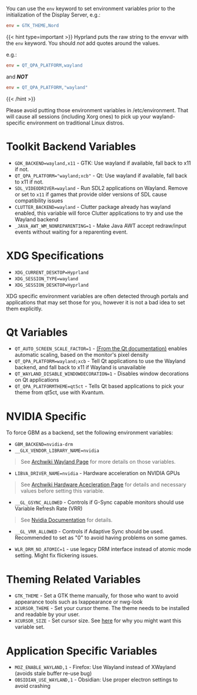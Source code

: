 You can use the `env` keyword to set environment variables prior to the initialization of
the Display Server, e.g.:
```ini
env = GTK_THEME,Nord
```

{{< hint type=important >}}
Hyprland puts the raw string to the envvar with the `env` keyword. You should _not_ add quotes around the values.

e.g.:
```ini
env = QT_QPA_PLATFORM,wayland
```

and ***NOT***
```ini
env = QT_QPA_PLATFORM,"wayland"
```
{{< /hint >}}

Please avoid putting those environment variables in /etc/environment. That will cause all
sessions (including Xorg ones) to pick up your wayland-specific environment on traditional
Linux distros.

# Toolkit Backend Variables
- `GDK_BACKEND=wayland,x11` - GTK: Use wayland if available, fall back to x11 if not.
- `QT_QPA_PLATFORM="wayland;xcb"` - Qt: Use wayland if available, fall back to x11 if not.
- `SDL_VIDEODRIVER=wayland` - Run SDL2 applications on Wayland. Remove or set to `x11` if games that provide older versions of SDL cause
  compatibility issues
- `CLUTTER_BACKEND=wayland` - Clutter package already has wayland enabled, this variable will force Clutter applications
  to try and use the Wayland backend
- `_JAVA_AWT_WM_NONREPARENTING=1` - Make Java AWT accept redraw/input events without waiting for a reparenting event.

# XDG Specifications

- `XDG_CURRENT_DESKTOP=Hyprland`
- `XDG_SESSION_TYPE=wayland`
- `XDG_SESSION_DESKTOP=Hyprland`

XDG specific environment variables are often detected through portals and applications that may
set those for you, however it is not a bad idea to set them explicitly.

# Qt Variables

- `QT_AUTO_SCREEN_SCALE_FACTOR=1` - [(From the Qt documentation)](https://doc.qt.io/qt-5/highdpi.html)
enables automatic scaling, based on the monitor's pixel density
- `QT_QPA_PLATFORM=wayland;xcb` - Tell Qt applications to use the Wayland backend, and fall back to x11 if Wayland is unavailable
- `QT_WAYLAND_DISABLE_WINDOWDECORATION=1` - Disables window decorations on Qt applications
- `QT_QPA_PLATFORMTHEME=qt5ct` - Tells Qt based applications to pick your theme from qt5ct, use with Kvantum.

# NVIDIA Specific

To force GBM as a backend, set the following environment variables:

- `GBM_BACKEND=nvidia-drm`
- `__GLX_VENDOR_LIBRARY_NAME=nvidia`

> See [Archwiki Wayland Page](https://wiki.archlinux.org/title/Wayland#Requirements) for more details on those variables.

- `LIBVA_DRIVER_NAME=nvidia` - Hardware acceleration on NVIDIA GPUs

> See [Archwiki Hardware Acecleration Page](https://wiki.archlinux.org/title/Hardware_video_acceleration)
> for details and necessary values before setting this variable.

- `__GL_GSYNC_ALLOWED` - Controls if G-Sync capable monitors should use Variable Refresh Rate (VRR)

> See [Nvidia Documentation](https://download.nvidia.com/XFree86/Linux-32bit-ARM/375.26/README/openglenvvariables.html) for details.

- `__GL_VRR_ALLOWED` - Controls if Adaptive Sync should be used. Recommended to set as "0" to avoid having problems on some games.

- `WLR_DRM_NO_ATOMIC=1` - use legacy DRM interface instead of atomic mode setting. Might fix flickering issues.

# Theming Related Variables

- `GTK_THEME` - Set a GTK theme manually, for those who want to avoid appearance tools such as lxappearance or nwg-look
- `XCURSOR_THEME` - Set your cursor theme. The theme needs to be installed and readable by your user.
- `XCURSOR_SIZE` - Set cursor size. See [here](../../FAQ/) for why you might want this variable set.

# Application Specific Variables

- `MOZ_ENABLE_WAYLAND,1` - Firefox: Use Wayland instead of XWayland (avoids stale buffer re-use bug)
- `OBSIDIAN_USE_WAYLAND,1` - Obsidian: Use proper electron settings to avoid crashing
